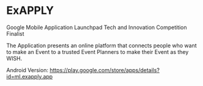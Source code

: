 # ExAPPLY
Google Mobile Application Launchpad Tech and Innovation Competition Finalist

The Application presents an online platform that connects people who want to make an Event to a trusted Event Planners to make their Event as they WISH.

Android Version:
https://play.google.com/store/apps/details?id=ml.exapply.app
